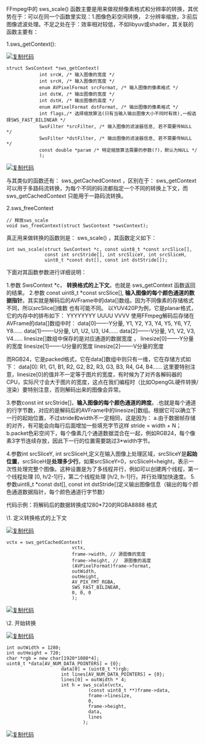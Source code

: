 FFmpeg中的 sws_scale() 函数主要是用来做视频像素格式和分辨率的转换，其优势在于：可以在同一个函数里实现：1.图像色彩空间转换， 2:分辨率缩放，3:前后图像滤波处理。不足之处在于：效率相对较低，不如libyuv或shader，其关联的函数主要有：

1.sws_getContext():

[![复制代码](https://common.cnblogs.com/images/copycode.gif)](javascript:void(0);)

```
struct SwsContext *sws_getContext(
            int srcW, /* 输入图像的宽度 */
            int srcH, /* 输入图像的宽度 */
            enum AVPixelFormat srcFormat, /* 输入图像的像素格式 */
            int dstW, /* 输出图像的宽度 */
            int dstH, /* 输出图像的高度 */
            enum AVPixelFormat dstFormat, /* 输出图像的像素格式 */
            int flags,/* 选择缩放算法(只有当输入输出图像大小不同时有效),一般选择SWS_FAST_BILINEAR */
            SwsFilter *srcFilter, /* 输入图像的滤波器信息, 若不需要传NULL */
            SwsFilter *dstFilter, /* 输出图像的滤波器信息, 若不需要传NULL */
            const double *param /* 特定缩放算法需要的参数(?)，默认为NULL */
            );
```

[![复制代码](https://common.cnblogs.com/images/copycode.gif)](javascript:void(0);)

与其类似的函数还有： sws_getCachedContext ，区别在于： sws_getContext 可以用于多路码流转换，为每个不同的码流都指定一个不同的转换上下文，而 sws_getCachedContext 只能用于一路码流转换。

2.sws_freeContext

```
// 释放sws_scale
void sws_freeContext(struct SwsContext *swsContext);
```

真正用来做转换的函数则是： sws_scale() ，其函数定义如下：

```
int sws_scale(struct SwsContext *c, const uint8_t *const srcSlice[],
              const int srcStride[], int srcSliceY, int srcSliceH,
              uint8_t *const dst[], const int dstStride[]);
```

下面对其函数参数进行详细说明：

1.参数 SwsContext *c， **转换格式的上下文**。也就是 sws_getContext 函数返回的结果。
2.参数 const uint8_t *const srcSlice[], **输入图像的每个颜色通道的数据指针**。其实就是解码后的AVFrame中的data[]数组。因为不同像素的存储格式不同，所以srcSlice[]维数
也有可能不同。
以YUV420P为例，它是planar格式，它的内存中的排布如下：
YYYYYYYY UUUU VVVV
使用FFmpeg解码后存储在AVFrame的data[]数组中时：
data[0]——-Y分量, Y1, Y2, Y3, Y4, Y5, Y6, Y7, Y8……
data[1]——-U分量, U1, U2, U3, U4……
data[2]——-V分量, V1, V2, V3, V4……
linesize[]数组中保存的是对应通道的数据宽度 ，
linesize[0]——-Y分量的宽度
linesize[1]——-U分量的宽度
linesize[2]——-V分量的宽度

而RGB24，它是packed格式，它在data[]数组中则只有一维，它在存储方式如下：
data[0]: R1, G1, B1, R2, G2, B2, R3, G3, B3, R4, G4, B4……
这里要特别注意，linesize[0]的值并不一定等于图片的宽度，有时候为了对齐各解码器的CPU，实际尺寸会大于图片的宽度，这点在我们编程时（比如OpengGL硬件转换/渲染）要特别注意，否则解码出来的图像会异常。

3.参数const int srcStride[]，**输入图像的每个颜色通道的跨度**。.也就是每个通道的行字节数，对应的是解码后的AVFrame中的linesize[]数组。根据它可以确立下一行的起始位置，不过stride和width不一定相同，这是因为：
a.由于数据帧存储的对齐，有可能会向每行后面增加一些填充字节这样 stride = width + N；
b.packet色彩空间下，每个像素几个通道数据混合在一起，例如RGB24，每个像素3字节连续存放，因此下一行的位置需要跳过3*width字节。

4.参数int srcSliceY, int srcSliceH,定义在输入图像上处理区域，srcSliceY是**起始位置**，srcSliceH是**处理多少行**。如果srcSliceY=0，srcSliceH=height，表示一次性处理完整个图像。这种设置是为了多线程并行，例如可以创建两个线程，第一个线程处理 [0, h/2-1]行，第二个线程处理 [h/2, h-1]行。并行处理加快速度。
5.参数uint8_t *const dst[], const int dstStride[]定义输出图像信息（输出的每个颜色通道数据指针，每个颜色通道行字节数）

代码示例：将解码后的数据转换成1280*720的RGBA8888 格式

\1. 定义转换格式的上下文

[![复制代码](https://common.cnblogs.com/images/copycode.gif)](javascript:void(0);)

```
vctx = sws_getCachedContext(
                        vctx,
                        frame->width, // 源图像的宽度
                        frame->height, //  源图像的高度
                        (AVPixelFormat)frame->format,
                        outWidth,
                        outHeight,
                        AV_PIX_FMT_RGBA,
                        SWS_FAST_BILINEAR,
                        0, 0, 0
                        );
```

[![复制代码](https://common.cnblogs.com/images/copycode.gif)](javascript:void(0);)

\2. 开始转换

[![复制代码](https://common.cnblogs.com/images/copycode.gif)](javascript:void(0);)

```
int outWidth = 1280;
int outHeight = 720;
char *rgb = new char[1920*1080*4];
uint8_t *data[AV_NUM_DATA_POINTERS] = {0};
                    data[0] = (uint8_t *)rgb;
                    int lines[AV_NUM_DATA_POINTERS] = {0};
                    lines[0] = outWidth * 4;
                    int h = sws_scale(vctx,
                              (const uint8_t **)frame->data,
                              frame->linesize,
                              0,
                              frame->height,
                              data,
                              lines
                            ); 
```

[![复制代码](https://common.cnblogs.com/images/copycode.gif)](javascript:void(0);)